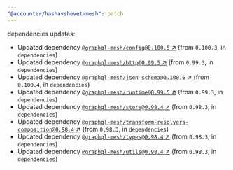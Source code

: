 ```yaml
---
"@accounter/hashavshevet-mesh": patch
---
```

dependencies updates:
  - Updated dependency [`@graphql-mesh/config@0.100.5` ↗︎](https://www.npmjs.com/package/@graphql-mesh/config/v/0.100.5) (from `0.100.3`, in `dependencies`)
  - Updated dependency [`@graphql-mesh/http@0.99.5` ↗︎](https://www.npmjs.com/package/@graphql-mesh/http/v/0.99.5) (from `0.99.3`, in `dependencies`)
  - Updated dependency [`@graphql-mesh/json-schema@0.100.6` ↗︎](https://www.npmjs.com/package/@graphql-mesh/json-schema/v/0.100.6) (from `0.100.4`, in `dependencies`)
  - Updated dependency [`@graphql-mesh/runtime@0.99.5` ↗︎](https://www.npmjs.com/package/@graphql-mesh/runtime/v/0.99.5) (from `0.99.3`, in `dependencies`)
  - Updated dependency [`@graphql-mesh/store@0.98.4` ↗︎](https://www.npmjs.com/package/@graphql-mesh/store/v/0.98.4) (from `0.98.3`, in `dependencies`)
  - Updated dependency [`@graphql-mesh/transform-resolvers-composition@0.98.4` ↗︎](https://www.npmjs.com/package/@graphql-mesh/transform-resolvers-composition/v/0.98.4) (from `0.98.3`, in `dependencies`)
  - Updated dependency [`@graphql-mesh/types@0.98.4` ↗︎](https://www.npmjs.com/package/@graphql-mesh/types/v/0.98.4) (from `0.98.3`, in `dependencies`)
  - Updated dependency [`@graphql-mesh/utils@0.98.4` ↗︎](https://www.npmjs.com/package/@graphql-mesh/utils/v/0.98.4) (from `0.98.3`, in `dependencies`)
